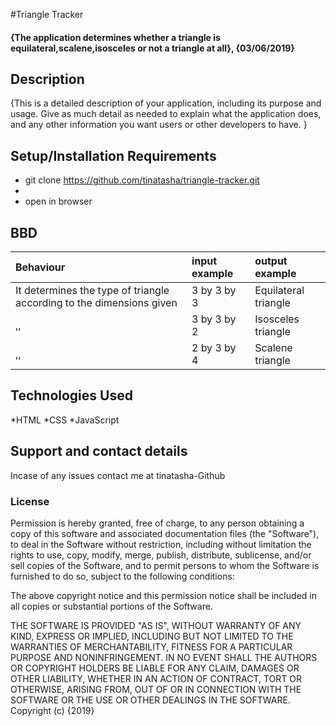 #Triangle Tracker

#### {The application determines whether a triangle is equilateral,scalene,isosceles or not a triangle at all}, {03/06/2019}

## Description

{This is a detailed description of your application, including its purpose and usage.  Give as much detail as needed to explain what the application does, and any other information you want users or other developers to have. }

## Setup/Installation Requirements
* git clone https://github.com/tinatasha/triangle-tracker.git
* 
* open in browser

## BBD

|Behaviour                      |                 input example                      |        output example              |
|:------------------------------|:---------------------------------------------------|:-----------------------------------|
|It determines the type of triangle according to the dimensions given |    3 by 3 by 3  | Equilateral triangle |
| ,, | 3 by 3 by 2 | Isosceles triangle |
| ,, | 2 by 3 by 4 | Scalene triangle |

## Technologies Used
*HTML
*CSS
*JavaScript

## Support and contact details
Incase of any issues contact me at tinatasha-Github

### License
Permission is hereby granted, free of charge, to any person obtaining a copy of this software and associated documentation files (the "Software"), to deal in the Software without restriction, including without limitation the rights to use, copy, modify, merge, publish, distribute, sublicense, and/or sell copies of the Software, and to permit persons to whom the Software is furnished to do so, subject to the following conditions:

The above copyright notice and this permission notice shall be included in all copies or substantial portions of the Software.

THE SOFTWARE IS PROVIDED "AS IS", WITHOUT WARRANTY OF ANY KIND, EXPRESS OR IMPLIED, INCLUDING BUT NOT LIMITED TO THE WARRANTIES OF MERCHANTABILITY, FITNESS FOR A PARTICULAR PURPOSE AND NONINFRINGEMENT. IN NO EVENT SHALL THE AUTHORS OR COPYRIGHT HOLDERS BE LIABLE FOR ANY CLAIM, DAMAGES OR OTHER LIABILITY, WHETHER IN AN ACTION OF CONTRACT, TORT OR OTHERWISE, ARISING FROM, OUT OF OR IN CONNECTION WITH THE SOFTWARE OR THE USE OR OTHER DEALINGS IN THE SOFTWARE.
Copyright (c) {2019}